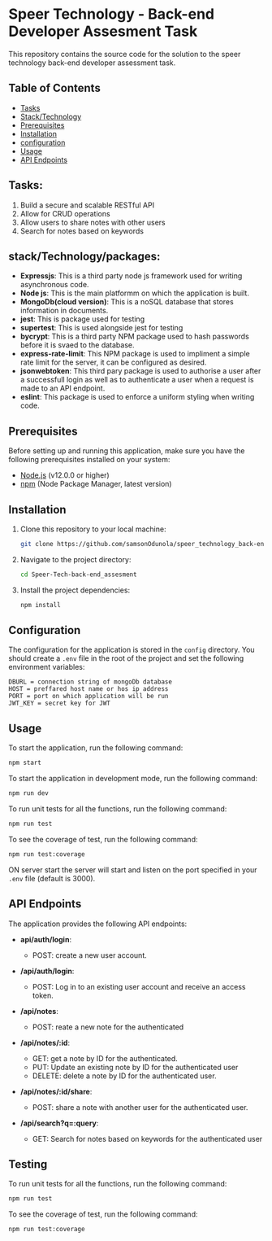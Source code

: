 # Speer Technology - Back-end Developer Assesment Task
This repository contains the source code for the solution to the speer technology back-end developer assessment task. 

## Table of Contents

- [Tasks](#tasks)
- [Stack/Technology](#stacktechnologypackages)
- [Prerequisites](#prerequisites)
- [Installation](#installation)
- [configuration](#configuration)
- [Usage](#usage)
- [API Endpoints](#api-endpoints)

## Tasks:

1. Build a secure and scalable RESTful API
2. Allow for CRUD operations
3. Allow users to share notes with other users
4. Search for notes based on keywords

## stack/Technology/packages:

- **Expressjs**: This is a third party node js framework used for writing asynchronous code.
- **Node js**: This is the main platformm on which the application is built.  
- **MongoDb(cloud version)**: This is a noSQL database that stores information in documents.
- **jest**: This is package used for testing
- **supertest**: This is used alongside jest for testing
- **bycrypt**: This is a third party NPM package used to hash passwords before it is svaed to the database.
- **express-rate-limit**: This NPM package is used to impliment a simple rate limit for the server, it can be configured as desired.
- **jsonwebtoken**: This third pary package is used to authorise a user after a successfull login as well as to authenticate a user when a request is made to an API endpoint.
- **eslint**: This package is used to enforce a uniform styling when writing code.

## Prerequisites

Before setting up and running this application, make sure you have the following prerequisites installed on your system:

- [Node.js](https://nodejs.org/) (v12.0.0 or higher)
- [npm](https://www.npmjs.com/) (Node Package Manager, latest version)

## Installation

1. Clone this repository to your local machine:

   ```bash
   git clone https://github.com/samsonOdunola/speer_technology_back-end_assessment.git
   ```

2. Navigate to the project directory:

   ```bash
   cd Speer-Tech-back-end_assesment
   ```

3. Install the project dependencies:

   ```bash
   npm install
   ```

## Configuration

The configuration for the application is stored in the `config` directory. You should create a `.env` file in the root of the project and set the following environment variables:

```env
DBURL = connection string of mongoDb database
HOST = preffared host name or hos ip address
PORT = port on which application will be run
JWT_KEY = secret key for JWT
```

## Usage

To start the application, run the following command:

```bash
npm start
```

To start the application in development mode, run the following command:

```bash
npm run dev
```
To run unit tests for all the functions, run the following command:

```bash
npm run test
```

To see the coverage of test, run the following command:

```bash
npm run test:coverage
```

ON server start the server will start and listen on the port specified in your `.env` file (default is 3000).


## API Endpoints

The application provides the following API endpoints:

- **api/auth/login**:
  - POST: create a new user account.

- **/api/auth/login**:
  - POST: Log in to an existing user account and receive an access token. 

- **/api/notes**:
  - POST: reate a new note for the authenticated 
  
- **/api/notes/:id**:
  - GET: get a note by ID for the authenticated.
  - PUT: Update an existing note by ID for the authenticated user  
  - DELETE: delete a note by ID for the authenticated user. 

- **/api/notes/:id/share**:
  - POST: share a note with another user for the authenticated user.

- **/api/search?q=:query**:
  - GET: Search for notes based on keywords for the authenticated user  

## Testing

To run unit tests for all the functions, run the following command:

```bash
npm run test
```

To see the coverage of test, run the following command:

```bash
npm run test:coverage
```
